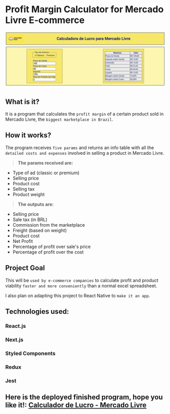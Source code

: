 # Profit Margin Calculator for Mercado Livre E-commerce

![alt screenshot of the program](/public/images/screenshot.png "Program screenshot")

## What is it?
 It is a program that calculates the `profit margin` of a certain product sold in Mercado Livre, the `biggest marketplace in Brazil`.

## How it works?
The program receives `five params` and returns an info table with all the `detailed costs and expenses` involved in selling a product in Mercado Livre.

>**The params received are:**

- Type of ad (classic or premium)
- Selling price
- Product cost
- Selling tax
- Product weight


>**The outputs are:**

- Selling price
- Sale tax (in BRL)
- Commission from the marketplace
- Freight (based on weight)
- Product cost
- Net Profit
- Percentage of profit over sale's price
- Percentage of profit over the cost

## Project Goal

This will be `used by e-commerce companies` to calculate profit and product viability `faster and more conveniently` than a normal excel spreadsheet.

I also plan on adapting this project to React Native to `make it an app`.

## Technologies used:

### React.js
### Next.js
### Styled Components
### Redux
### Jest


## Here is the deployed finished program, hope you like it!: [Calculador de Lucro - Mercado Livre](https://mercado-livre-redux.vercel.app/)

